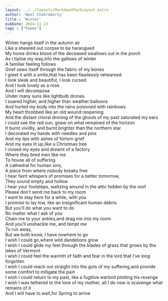 ```yaml
---
layout: ../../layouts/MarkdownPostLayout.astro
author: 'Neel Chakraborty'
title : 'Winter'
pubDate: 2024-11-13
tags : ["Poems"]
---
```

Winter hangs itself in the autumn air\
Like a sheared out corpse to be harangued\
My home drinks blood of the deceased swallows out in the porch\
As I tiptoe my way,into the gallows of winter\
A familiar feeling follows\
Grief sews itself through the fabric of my bones\
I greet it with a smile,that has been flawlessly rehearsed\
I look sleek and beautiful, I look cursed\
And I look lovely as a rose\
And I will decompose\
Under many suns like lightbulb drones\
I soared higher, and higher than weather balloons\
And hurled my body into the rains poisoned with rainbows\
My heart throbbed like an old wound reopening\
And the distant choral droning of the ghouls of my past saturated my ears\
I could see the red sun, gnaw on what remained of the horizon\
It burnt vividly, and burnt brighter than the northern star\
I decorated my hands with needles and pins\
And my lips with ashes of forlorn grief\
And my eyes lit up,like a Christmas tree\
I closed my eyes and dreamt of a factory\
Where they bred men like me\
To house all of suffering\
A cathedral for human sins,\
A place from where nobody breaks free\
I hear faint whispers of promises for a better tomorrow,\
They sound empty and hollow\
I hear your footsteps, waltzing around in the attic hidden by the roof\
Please don’t send me back to my room\
I want to stay here for a while, with you\
I promise to lay low, like an insignificant human debris\
But you’ll do what you want to do\
No matter what I ask of you\
Chain me to your ankles,and drag me into my room\
And you’ll unshackle me, and tempt me\
To run away,\
But we both know, I have nowhere to go\
I wish I could go,where wild dandelions grow\
I wish I could glide my feet through the blades of grass that grows by the lakes of Vermont\
I wish I could feel the warmth of faith and fear in the lord that I’ve long forgotten\
I wish I could reach out straight into the guts of my suffering,and provide some comfort to mitigate the pain\
I wish I could return to my past, like a fugitive warlord plotting his revenge\
I wish I was tethered to the love of my mother, all I do now is scavenge what remains of it\
And I will have to wait,for Spring to arrive